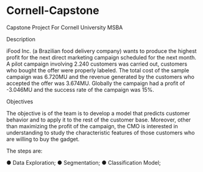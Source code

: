 # Cornell-Capstone
Capstone Project For Cornell University MSBA

Description

iFood Inc. (a Brazilian food delivery company) wants to produce the highest profit for the next direct marketing campaign scheduled for the next
month. A pilot campaign involving 2.240 customers was carried out, customers who bought the offer were properly labeled. The total cost of the
sample campaign was 6.720MU and the revenue generated by the customers who accepted the offer was 3.674MU. Globally the campaign had a
profit of -3.046MU and the success rate of the campaign was 15%.

Objectives

The objective is of the team is to develop a model that predicts customer behavior and to apply it to the rest of the customer base. Moreover, other
than maximizing the profit of the campaign, the CMO is interested in understanding to study the characteristic features of those customers who are
willing to buy the gadget. 

The steps are:

● Data Exploration;
● Segmentation;
● Classification Model;
